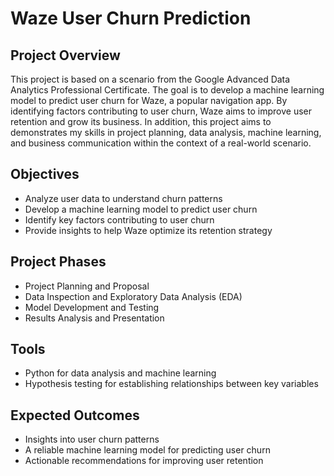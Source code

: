 # Waze User Churn Prediction 
## Project Overview
This project is based on a scenario from the Google Advanced Data Analytics Professional Certificate. The goal is to develop a machine learning model to predict user churn for Waze, a popular navigation app.
By identifying factors contributing to user churn, Waze aims to improve user retention and grow its business. In addition, this project aims to demonstrates my skills in project planning, data analysis, machine learning, and business communication within the context of a real-world scenario.

## Objectives
- Analyze user data to understand churn patterns
- Develop a machine learning model to predict user churn
- Identify key factors contributing to user churn
- Provide insights to help Waze optimize its retention strategy

## Project Phases
- Project Planning and Proposal
- Data Inspection and Exploratory Data Analysis (EDA)
- Model Development and Testing
- Results Analysis and Presentation

## Tools 
- Python for data analysis and machine learning
- Hypothesis testing for establishing relationships between key variables

## Expected Outcomes
- Insights into user churn patterns
- A reliable machine learning model for predicting user churn
- Actionable recommendations for improving user retention
